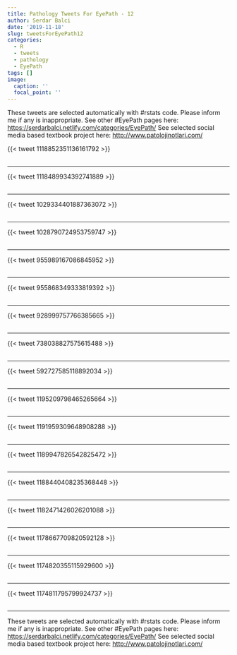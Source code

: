 ```yaml
---
title: Pathology Tweets For EyePath - 12
author: Serdar Balci
date: '2019-11-18'
slug: tweetsForEyePath12
categories:
  - R
  - tweets
  - pathology
  - EyePath
tags: []
image:
  caption: ''
  focal_point: ''
---
```



These tweets are selected automatically with #rstats code. Please inform me if any is inappropriate.
See other #EyePath pages here: https://serdarbalci.netlify.com/categories/EyePath/ 
See selected social media based textbook project here: http://www.patolojinotlari.com/

{{< tweet 1118852351136161792 >}}
<br>
<br>
<hr>
{{< tweet 1118489934392741889 >}}
<br>
<br>
<hr>
{{< tweet 1029334401887363072 >}}
<br>
<br>
<hr>
{{< tweet 1028790724953759747 >}}
<br>
<br>
<hr>
{{< tweet 955989167086845952 >}}
<br>
<br>
<hr>
{{< tweet 955868349333819392 >}}
<br>
<br>
<hr>
{{< tweet 928999757766385665 >}}
<br>
<br>
<hr>
{{< tweet 738038827575615488 >}}
<br>
<br>
<hr>
{{< tweet 592727585118892034 >}}
<br>
<br>
<hr>
{{< tweet 1195209798465265664 >}}
<br>
<br>
<hr>
{{< tweet 1191959309648908288 >}}
<br>
<br>
<hr>
{{< tweet 1189947826542825472 >}}
<br>
<br>
<hr>
{{< tweet 1188440408235368448 >}}
<br>
<br>
<hr>
{{< tweet 1182471426026201088 >}}
<br>
<br>
<hr>
{{< tweet 1178667709820592128 >}}
<br>
<br>
<hr>
{{< tweet 1174820355115929600 >}}
<br>
<br>
<hr>
{{< tweet 1174811795799924737 >}}
<br>
<br>
<hr>


These tweets are selected automatically with #rstats code. Please inform me if any is inappropriate.
See other #EyePath pages here: https://serdarbalci.netlify.com/categories/EyePath/ 
See selected social media based textbook project here: http://www.patolojinotlari.com/
